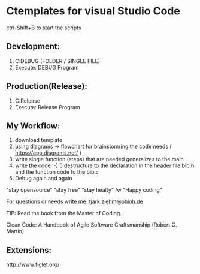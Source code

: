 # Ctemplates for visual Studio Code

ctrl-Shift+B to start the scripts


## Development:
1. C:DEBUG (FOLDER / SINGLE FILE)
2. Execute: DEBUG Program

## Production(Release):
1. C:Release
2. Execute: Release Program

## My Workflow:
1. download template
2. using diagrams -> flowchart for brainstomring the code needs ( https://app.diagrams.net/ )
3. write single function (steps) that are needed generalizes to the main 
4. write the code :-)
5 destructure to the declaration in the header file bib.h and the function code to the bib.c
6. Debug again and again

"stay opensource"
"stay free"
"stay healty"
/w
"Happy coding" 

For questions or needs write me: tjark.ziehm@ohioh.de

TIP: Read the book from the Master of Coding.

Clean Code: A Handbook of Agile Software Craftsmanship (Robert C. Martin)

## Extensions:

http://www.figlet.org/
